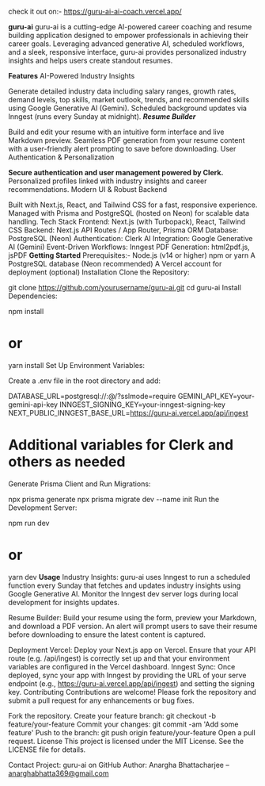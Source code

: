 check it out on:- https://guru-ai-ai-coach.vercel.app/

**guru-ai**
guru-ai is a cutting-edge AI-powered career coaching and resume building application designed to empower professionals in achieving their career goals. Leveraging advanced generative AI, scheduled workflows, and a sleek, responsive interface, guru-ai provides personalized industry insights and helps users create standout resumes.

**Features**
AI-Powered Industry Insights

Generate detailed industry data including salary ranges, growth rates, demand levels, top skills, market outlook, trends, and recommended skills using Google Generative AI (Gemini).
Scheduled background updates via Inngest (runs every Sunday at midnight).
***Resume Builder***

Build and edit your resume with an intuitive form interface and live Markdown preview.
Seamless PDF generation from your resume content with a user-friendly alert prompting to save before downloading.
User Authentication & Personalization

**Secure authentication and user management powered by Clerk.**
Personalized profiles linked with industry insights and career recommendations.
Modern UI & Robust Backend

Built with Next.js, React, and Tailwind CSS for a fast, responsive experience.
Managed with Prisma and PostgreSQL (hosted on Neon) for scalable data handling.
Tech Stack
Frontend: Next.js (with Turbopack), React, Tailwind CSS
Backend: Next.js API Routes / App Router, Prisma ORM
Database: PostgreSQL (Neon)
Authentication: Clerk
AI Integration: Google Generative AI (Gemini)
Event-Driven Workflows: Inngest
PDF Generation: html2pdf.js, jsPDF
**Getting Started**
Prerequisites:-
Node.js (v14 or higher)
npm or yarn
A PostgreSQL database (Neon recommended)
A Vercel account for deployment (optional)
Installation
Clone the Repository:


git clone https://github.com/yourusername/guru-ai.git
cd guru-ai
Install Dependencies:


npm install
# or
yarn install
Set Up Environment Variables:

Create a .env file in the root directory and add:


DATABASE_URL=postgresql://<user>:<password>@<host>/<database>?sslmode=require
GEMINI_API_KEY=your-gemini-api-key
INNGEST_SIGNING_KEY=your-inngest-signing-key
NEXT_PUBLIC_INNGEST_BASE_URL=https://guru-ai.vercel.app/api/ingest
# Additional variables for Clerk and others as needed
Generate Prisma Client and Run Migrations:


npx prisma generate
npx prisma migrate dev --name init
Run the Development Server:


npm run dev
# or
yarn dev
**Usage**
Industry Insights:
guru-ai uses Inngest to run a scheduled function every Sunday that fetches and updates industry insights using Google Generative AI. Monitor the Inngest dev server logs during local development for insights updates.

Resume Builder:
Build your resume using the form, preview your Markdown, and download a PDF version. An alert will prompt users to save their resume before downloading to ensure the latest content is captured.

Deployment
Vercel:
Deploy your Next.js app on Vercel. Ensure that your API route (e.g. /api/ingest) is correctly set up and that your environment variables are configured in the Vercel dashboard.
Inngest Sync:
Once deployed, sync your app with Inngest by providing the URL of your serve endpoint (e.g., https://guru-ai.vercel.app/api/ingest) and setting the signing key.
Contributing
Contributions are welcome! Please fork the repository and submit a pull request for any enhancements or bug fixes.

Fork the repository.
Create your feature branch:
git checkout -b feature/your-feature
Commit your changes:
git commit -am 'Add some feature'
Push to the branch:
git push origin feature/your-feature
Open a pull request.
License
This project is licensed under the MIT License. See the LICENSE file for details.

Contact
Project: guru-ai on GitHub
Author: Anargha Bhattacharjee – anarghabhatta369@gmail.com
